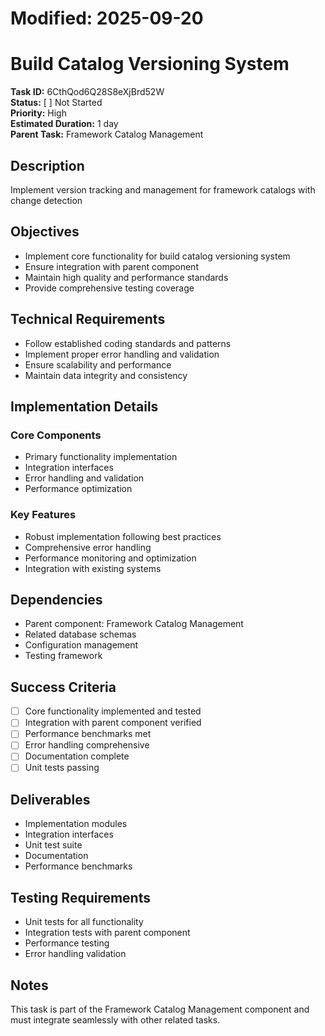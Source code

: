# Modified: 2025-09-20

# Build Catalog Versioning System

**Task ID:** 6CthQod6Q28S8eXjBrd52W  
**Status:** [ ] Not Started  
**Priority:** High  
**Estimated Duration:** 1 day  
**Parent Task:** Framework Catalog Management

## Description
Implement version tracking and management for framework catalogs with change detection

## Objectives
- Implement core functionality for build catalog versioning system
- Ensure integration with parent component
- Maintain high quality and performance standards
- Provide comprehensive testing coverage

## Technical Requirements
- Follow established coding standards and patterns
- Implement proper error handling and validation
- Ensure scalability and performance
- Maintain data integrity and consistency

## Implementation Details
### Core Components
- Primary functionality implementation
- Integration interfaces
- Error handling and validation
- Performance optimization

### Key Features
- Robust implementation following best practices
- Comprehensive error handling
- Performance monitoring and optimization
- Integration with existing systems

## Dependencies
- Parent component: Framework Catalog Management
- Related database schemas
- Configuration management
- Testing framework

## Success Criteria
- [ ] Core functionality implemented and tested
- [ ] Integration with parent component verified
- [ ] Performance benchmarks met
- [ ] Error handling comprehensive
- [ ] Documentation complete
- [ ] Unit tests passing

## Deliverables
- Implementation modules
- Integration interfaces
- Unit test suite
- Documentation
- Performance benchmarks

## Testing Requirements
- Unit tests for all functionality
- Integration tests with parent component
- Performance testing
- Error handling validation

## Notes
This task is part of the Framework Catalog Management component and must integrate seamlessly with other related tasks.
